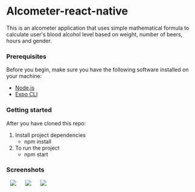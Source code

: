 ﻿# Alcometer-react-native
This is an alcometer application that uses simple mathematical formula to calculate
user's blood alcohol level based on weight, number of beers, hours and gender. 

### Prerequisites

Before you begin, make sure you have the following software installed on your machine:

- [Node.js](https://nodejs.org/)
- [Expo CLI](https://docs.expo.dev/get-started/installation/)

### Getting started

After you have cloned this repo:

1. Install project dependencies
    - npm install
2. To run the project
    - npm start
  
### Screenshots

<p>
    <img src="https://picsum.photos/100/100" hspace="10" >
    <img src="https://picsum.photos/100/100" hspace="10" >
    <img src="https://picsum.photos/100/100" hspace="10" >
</p>
